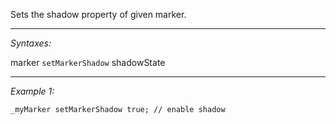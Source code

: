 Sets the shadow property of given marker.


---
*Syntaxes:*

marker `setMarkerShadow` shadowState

---
*Example 1:*

```sqf
_myMarker setMarkerShadow true; // enable shadow
```